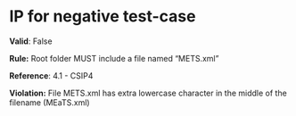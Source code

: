 # IP for negative test-case

**Valid**: False

**Rule:** Root folder MUST include a file named “METS.xml”

**Reference**: 4.1 - CSIP4

**Violation:** File METS.xml has extra lowercase character in the middle of the filename  (MEaTS.xml)